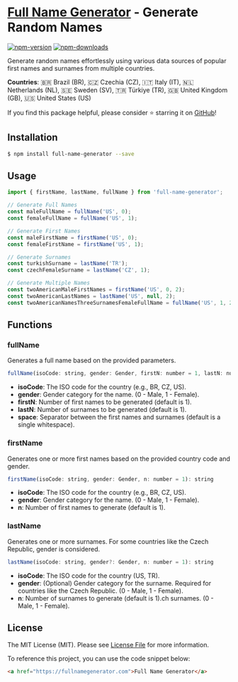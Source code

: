 # [Full Name Generator](https://fullnamegenerator.com) - Generate Random Names

[![npm-version]][npm] [![npm-downloads]][npm]

Generate random names effortlessly using various data sources of popular first names and surnames
from multiple countries. 

**Countries**: 🇧🇷 Brazil (BR), 🇨🇿 Czechia (CZ), 🇮🇹 Italy (IT), 🇳🇱 Netherlands (NL), 🇸🇪 Sweden (SV), 
🇹🇷 Türkiye (TR), 🇬🇧 United Kingdom (GB), 🇺🇸 United States (US)

If you find this package helpful, please consider ⭐ starring it on [GitHub](https://github.com/ozdemirburak/full-name-generator)!

## Installation

```bash
$ npm install full-name-generator --save
```

## Usage

````js
import { firstName, lastName, fullName } from 'full-name-generator';

// Generate Full Names
const maleFullName = fullName('US', 0);
const femaleFullName = fullName('US', 1);

// Generate First Names
const maleFirstName = firstName('US', 0);
const femaleFirstName = firstName('US', 1);

// Generate Surnames
const turkishSurname = lastName('TR');
const czechFemaleSurname = lastName('CZ', 1);

// Generate Multiple Names
const twoAmericanMaleFirstNames = firstName('US', 0, 2);
const twoAmericanLastNames = lastName('US', null, 2);
const twoAmericanNamesThreeSurnamesFemaleFullName = fullName('US', 1, 2, 3);
````

## Functions

### fullName

Generates a full name based on the provided parameters.

```js
fullName(isoCode: string, gender: Gender, firstN: number = 1, lastN: number = 1, space: string = ' '): string
```

- **isoCode**: The ISO code for the country (e.g., BR, CZ, US).
- **gender**: Gender category for the name. (0 - Male, 1 - Female).
- **firstN**: Number of first names to be generated (default is 1).
- **lastN**: Number of surnames to be generated (default is 1).
- **space**: Separator between the first names and surnames (default is a single whitespace).

### firstName

Generates one or more first names based on the provided country code and gender.

```js
firstName(isoCode: string, gender: Gender, n: number = 1): string
```

- **isoCode**: The ISO code for the country (e.g., BR, CZ, US).
- **gender**: Gender category for the name. (0 - Male, 1 - Female).
- **n**: Number of first names to generate (default is 1).

### lastName

Generates one or more surnames. For some countries like the Czech Republic, gender is considered.
```js
lastName(isoCode: string, gender?: Gender, n: number = 1): string
```

- **isoCode**: The ISO code for the country (US, TR).
- **gender**: (Optional) Gender category for the surname. Required for countries like the Czech Republic. (0 - Male, 1 - Female).
- **n**: Number of surnames to generate (default is 1).ch surnames. (0 - Male, 1 - Female).

## License

The MIT License (MIT). Please see [License File](LICENSE) for more information.

  [npm-version]: https://img.shields.io/npm/v/full-name-generator.svg?style=flat-square
  [npm-downloads]: https://img.shields.io/npm/dm/full-name-generator.svg?style=flat-square
  [npm]: https://www.npmjs.com/package/full-name-generator

To reference this project, you can use the code snippet below:

```html
<a href="https://fullnamegenerator.com">Full Name Generator</a>
```
